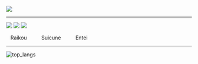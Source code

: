 <!-- ![](https://data14.sticker.fan/20200904/file_2745638_128x128.webp) -->
![](https://img.itch.zone/aW1nLzEwNTE5NDMuZ2lm/original/UOzaTJ.gif)

---
![](https://play.pokemonshowdown.com/sprites/ani/raikou.gif)
![](https://play.pokemonshowdown.com/sprites/ani/suicune.gif)
![](https://play.pokemonshowdown.com/sprites/ani/entei.gif)

   Raikou          Suicune          Entei

---
![top_langs](https://github-readme-stats.vercel.app/api/top-langs/?username=tiencoffee&layout=compact&langs_count=10)
